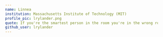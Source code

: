 ```yaml
---
name: Linnea
institution: Massachusetts Institute of Technology (MIT)
profile_pic: lrylander.png
quote: If you're the smartest person in the room you're in the wrong room
github_user: lrylander
---
```

